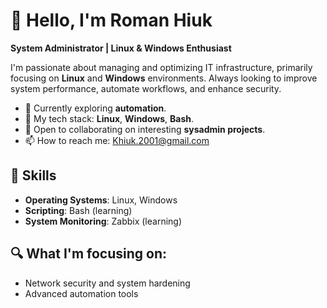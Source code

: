 # 👋 Hello, I'm Roman Hiuk

**System Administrator | Linux & Windows Enthusiast**

I'm passionate about managing and optimizing IT infrastructure, primarily focusing on **Linux** and **Windows** environments. Always looking to improve system performance, automate workflows, and enhance security.

- 🌱 Currently exploring **automation**.
- 🔧 My tech stack: **Linux**, **Windows**, **Bash**.
- 🚀 Open to collaborating on interesting **sysadmin projects**.
- 📫 How to reach me: [Khiuk.2001@gmail.com](mailto:Khiuk.2001@gmail.com)

## 💼 Skills
- **Operating Systems**: Linux, Windows
- **Scripting**: Bash (learning)
- **System Monitoring**: Zabbix (learning)

## 🔍 What I'm focusing on:
- Network security and system hardening
- Advanced automation tools
